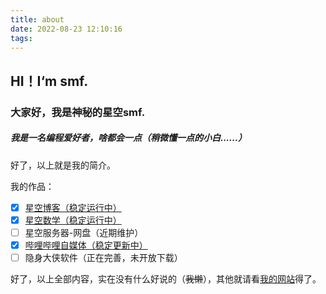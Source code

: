 ```yaml
---
title: about
date: 2022-08-23 12:10:16
tags:
---
```

## HI！I‘m smf.

### 大家好，我是神秘的星空smf.

##### 我是一名编程爱好者，啥都会一点（稍微懂一点的小白......）

好了，以上就是我的简介。

我的作品：

- [x] [星空博客（稳定运行中）](http://blog.songziheng.com)
- [x] [星空数学（稳定运行中）](http://math.songziheng.com)
- [ ] 星空服务器-网盘（近期维护）
- [x] [哔哩哔哩自媒体（稳定更新中）](https://space.bilibili.com/1862407937)
- [ ] 隐身大侠软件（正在完善，未开放下载）

好了，以上全部内容，实在没有什么好说的（~~我懒~~），其他就请看[我的网站](http://songziheng.com)得了。
